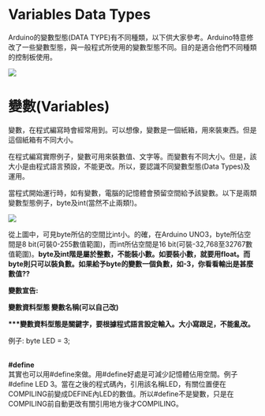 <h1>Variables Data Types</h1><p>
Arduino的變數型態(DATA TYPE)有不同種類，以下供大家參考。Arduino特意修改了一些變數型態，與一般程式所使用的變數型態不同。目的是適合他們不同種類的控制板使用。<p>
<img src="https://www.meteam.org/1st_STEM2022/GithubWebpage/variable01b.png"><p>
<h1>變數(Variables)</h1><p>
變數，在程式編寫時會經常用到。可以想像，變數是一個紙箱，用來裝東西。但是這個紙箱有不同大小。<p>在程式編寫實際例子，變數可用來裝數值、文字等。而變數有不同大小。但是，該大小是由程式語言預設，不能更改。所以，要認識不同變數型態(Data Types)及運用。<p>
當程式開始運行時，如有變數，電腦的記憶體會預留空間給予該變數。以下是兩類變數型態例子，byte及int(當然不止兩類!)。<p>
<img src="https://www.meteam.org/1st_STEM2022/GithubWebpage/T02LED02b.png"><p><p>
從上圖中，可見byte所佔的空間比int小。的確，在Arduino UNO3，byte所佔空間是8 bit(可裝0-255數值範圍)，而int所佔空間是16 bit(可裝-32,768至32767數值範圍)。<B>byte及int階是屬於整數，不能裝小數。如要裝小數，就要用float。而byte則只可以裝負數。如果給予byte的變數一個負數，如-3，你看看輸出是甚麼數值??</B><p>

<B>變數宣告:</B><p>
<B>變數資料型態   變數名稱(可以自己改)</B><p>
<B>***變數資料型態是關鍵字，要根據程式語言設定輸入。大小寫跟足，不能亂改。</B> <p>
 例子: byte LED = 3; <p>  
<B>#define</B>  
其實也可以用#define來做。用#define好處是可減少記憶體佔用空間。例子 #define LED 3。當在之後的程式碼內，引用該名稱LED，有關位置便在COMPILING前變成DEFINE內LED的數值。所以#define不是變數，只是在COMPILING前自動更改有關引用地方後才COMPILING。<p> 
